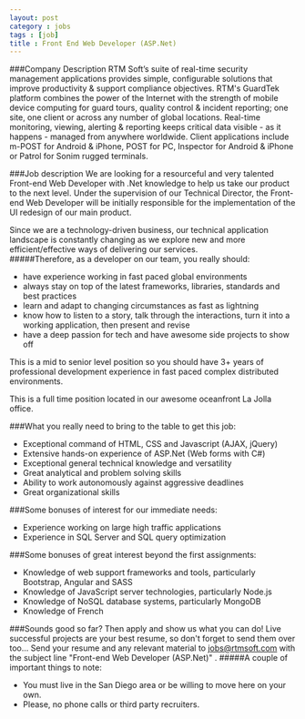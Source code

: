 ```yaml
---
layout: post
category : jobs
tags : [job]
title : Front End Web Developer (ASP.Net)
---
```


###Company Description
RTM Soft’s suite of real-time security management applications provides simple, configurable solutions that improve productivity & support compliance objectives. RTM's GuardTek platform combines the power of the Internet with the strength of mobile device computing for guard tours, quality control & incident reporting; one site, one client or across any number of global locations. Real-time monitoring, viewing, alerting & reporting keeps critical data visible - as it happens - managed from anywhere worldwide. Client applications include m-POST for Android & iPhone, POST for PC, Inspector for Android & iPhone or Patrol for Sonim rugged terminals.

###Job description
We are looking for a resourceful and very talented Front-end Web Developer with .Net knowledge to help us take our product to the next level. Under the supervision of our Technical Director, the Front-end Web Developer will be initially responsible for the implementation of the UI redesign of our main product.

Since we are a technology-driven business, our technical application landscape is constantly changing as we explore new and more efficient/effective ways of delivering our services.  
#####Therefore, as a developer on our team, you really should:  
+ have experience working in fast paced global environments  
+ always stay on top of the latest frameworks, libraries, standards and best practices  
+ learn and adapt to changing circumstances as fast as lightning  
+ know how to listen to a story, talk through the interactions, turn it into a working application, then present and revise  
+ have a deep passion for tech and have awesome side projects to show off  
 
This is a mid to senior level position so you should have 3+ years of professional development experience in fast paced complex distributed environments.
 
This is a full time position located in our awesome oceanfront La Jolla office.

###What you really need to bring to the table to get this job:
+ Exceptional command of HTML, CSS and Javascript (AJAX, jQuery)
+ Extensive hands-on experience of ASP.Net (Web forms with C#) 
+ Exceptional general technical knowledge and versatility
+ Great analytical and problem solving skills
+ Ability to work autonomously against aggressive deadlines
+ Great organizational skills

###Some bonuses of interest for our immediate needs:
+ Experience working on large high traffic applications
+ Experience in SQL Server and SQL query optimization

###Some bonuses of great interest beyond the first assignments:
+ Knowledge of web support frameworks and tools, particularly Bootstrap, Angular and SASS
+ Knowledge of JavaScript server technologies, particularly Node.js
+ Knowledge of NoSQL database systems, particularly MongoDB
+ Knowledge of French

###Sounds good so far?
Then apply and show us what you can do! Live successful projects are your best resume, so don't forget to send them over too...
Send your resume and any relevant material to [jobs@rtmsoft.com](mailto:jobs@rtmsoft.com) with the subject line "Front-end Web Developer (ASP.Net)" .
#####A couple of important things to note:
- You must live in the San Diego area or be willing to move here on your own.
- Please, no phone calls or third party recruiters.
